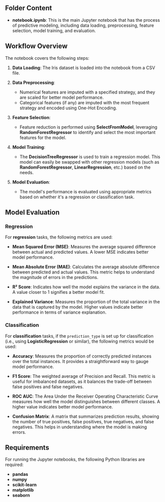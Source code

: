## Folder Content

- **notebook.ipynb**: This is the main Jupyter notebook that has the process of predictive modeling, including data loading, preprocessing, feature selection, model training, and evaluation.

## Workflow Overview

The notebook covers the following steps:

1. **Data Loading**: The Iris dataset is loaded into the notebook from a CSV file.

2. **Data Preprocessing**: 
   - Numerical features are imputed with a specified strategy, and they are scaled for better model performance.
   - Categorical features (if any) are imputed with the most frequent strategy and encoded using One-Hot Encoding.
   
3. **Feature Selection**: 
   - Feature reduction is performed using **SelectFromModel**, leveraging **RandomForestRegressor** to identify and select the most important features for the model.

4. **Model Training**: 
   - The **DecisionTreeRegressor** is used to train a regression model. This model can easily be swapped with other regression models (such as **RandomForestRegressor**, **LinearRegression**, etc.) based on the needs.

5. **Model Evaluation**: 
   - The model's performance is evaluated using appropriate metrics based on whether it's a regression or classification task.

## Model Evaluation

### Regression

For **regression** tasks, the following metrics are used:

- **Mean Squared Error (MSE)**: Measures the average squared difference between actual and predicted values. A lower MSE indicates better model performance.
  
- **Mean Absolute Error (MAE)**: Calculates the average absolute difference between predicted and actual values. This metric helps to understand the magnitude of errors in the predictions.

- **R² Score**: Indicates how well the model explains the variance in the data. A value closer to 1 signifies a better model fit.

- **Explained Variance**: Measures the proportion of the total variance in the data that is captured by the model. Higher values indicate better performance in terms of variance explanation.

### Classification

For **classification** tasks, if the `prediction_type` is set up for classification (i.e., using **LogisticRegression** or similar), the following metrics would be used:

- **Accuracy**: Measures the proportion of correctly predicted instances over the total instances. It provides a straightforward way to gauge model performance.

- **F1 Score**: The weighted average of Precision and Recall. This metric is useful for imbalanced datasets, as it balances the trade-off between false positives and false negatives.

- **ROC AUC**: The Area Under the Receiver Operating Characteristic Curve measures how well the model distinguishes between different classes. A higher value indicates better model performance.

- **Confusion Matrix**: A matrix that summarizes prediction results, showing the number of true positives, false positives, true negatives, and false negatives. This helps in understanding where the model is making errors.

## Requirements

For running the Jupyter notebooks, the following Python libraries are required:

- **pandas**
- **numpy**
- **scikit-learn**
- **matplotlib**
- **seaborn**

